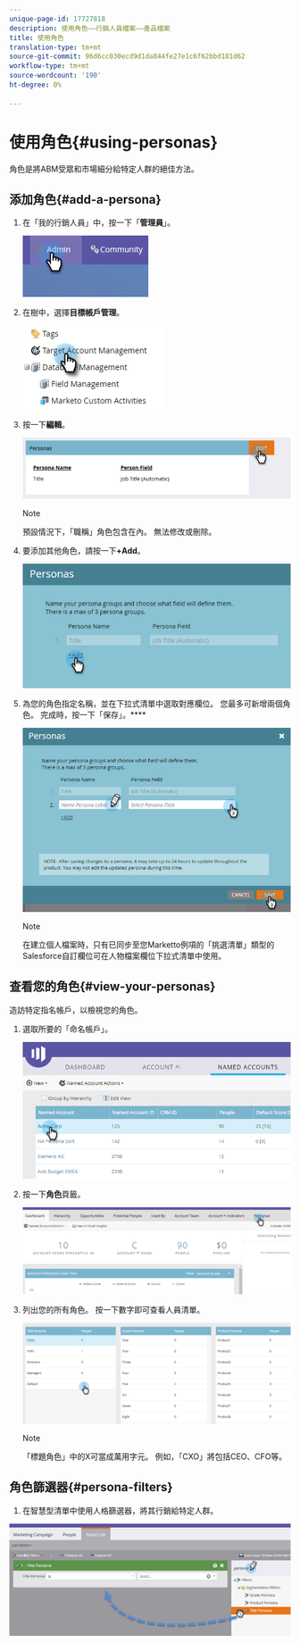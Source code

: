 ```yaml
---
unique-page-id: 17727818
description: 使用角色——行銷人員檔案——產品檔案
title: 使用角色
translation-type: tm+mt
source-git-commit: 96d6cc030ecd9d1da844fe27e1c6f62bbd181d62
workflow-type: tm+mt
source-wordcount: '190'
ht-degree: 0%

---
```



# 使用角色{#using-personas}

角色是將ABM受眾和市場細分給特定人群的絕佳方法。

## 添加角色{#add-a-persona}

1. 在「我的行銷人員」中，按一下「**管理員**」。

   ![](assets/one.png)

1. 在樹中，選擇&#x200B;**目標帳戶管理**。

   ![](assets/using-personas-2.png)

1. 按一下&#x200B;**編輯**。

   ![](assets/three.png)

   >[!NOTE]
   >
   >預設情況下，「職稱」角色包含在內。 無法修改或刪除。

1. 要添加其他角色，請按一下&#x200B;**+Add**。

   ![](assets/four.png)

1. 為您的角色指定名稱，並在下拉式清單中選取對應欄位。 您最多可新增兩個角色。 完成時，按一下「保存」。****

   ![](assets/five.png)

   >[!NOTE]
   >
   >在建立個人檔案時，只有已同步至您Marketto例項的「挑選清單」類型的Salesforce自訂欄位可在人物檔案欄位下拉式清單中使用。

## 查看您的角色{#view-your-personas}

造訪特定指名帳戶，以檢視您的角色。

1. 選取所要的「命名帳戶」。

   ![](assets/one-a.png)

1. 按一下&#x200B;**角色**&#x200B;頁籤。

   ![](assets/two-a.png)

1. 列出您的所有角色。 按一下數字即可查看人員清單。

   ![](assets/three-a.png)

   >[!NOTE]
   >
   >「標題角色」中的X可當成萬用字元。 例如，「CXO」將包括CEO、CFO等。

## 角色篩選器{#persona-filters}

1. 在智慧型清單中使用人格篩選器，將其行銷給特定人群。

![](assets/one-b.png)
